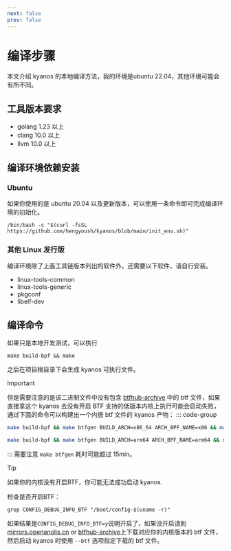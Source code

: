 ```yaml
---
next: false
prev: false
---
```


# 编译步骤

本文介绍 kyanos 的本地编译方法，我的环境是ubuntu 22.04，其他环境可能会有所不同。

## 工具版本要求

- golang 1.23 以上
- clang 10.0 以上
- llvm 10.0 以上

## 编译环境依赖安装
### Ubuntu
如果你使用的是 ubuntu 20.04 以及更新版本，可以使用一条命令即可完成编译环境的初始化。
```
/bin/bash -c "$(curl -fsSL https://github.com/hengyoush/kyanos/blob/main/init_env.sh)"
```
### 其他 Linux 发行版
编译环境除了上面工具链版本列出的软件外，还需要以下软件，请自行安装。

- linux-tools-common
- linux-tools-generic
- pkgconf
- libelf-dev

## 编译命令

如果只是本地开发测试，可以执行
```
make build-bpf && make
```

之后在项目根目录下会生成 kyanos 可执行文件。

> [!IMPORTANT]
> 但是需要注意的是该二进制文件中没有包含 [btfhub-archive](https://github.com/aquasecurity/btfhub-archive/) 中的 btf 文件，如果直接拿这个 kyanos 去没有开启 BTF 支持的低版本内核上执行可能会启动失败，通过下面的命令可以构建出一个内嵌 btf 文件的 kyanos 产物：
> ::: code-group
>```bash [x86_64]
>make build-bpf && make btfgen BUILD_ARCH=x86_64 ARCH_BPF_NAME=x86 && make
>```
>
>```bash [arm64]
>make build-bpf && make btfgen BUILD_ARCH=arm64 ARCH_BPF_NAME=arm64 && make
>```
>:::
> 需要注意 `make btfgen` 耗时可能超过 15min。


> [!TIP]
>如果你的内核没有开启BTF，你可能无法成功启动 kyanos. 
>
>检查是否开启BTF：
>```
>grep CONFIG_DEBUG_INFO_BTF "/boot/config-$(uname -r)"
>```
>如果结果是`CONFIG_DEBUG_INFO_BTF=y`说明开启了，如果没开启请到  [mirrors.openanolis.cn](https://mirrors.openanolis.cn/coolbpf/btf/) or [btfhub-archive](https://github.com/aquasecurity/btfhub-archive/)上下载对应你的内核版本的 btf 文件，然后启动 kyanos 时使用 `--btf` 选项指定下载的 btf 文件。

